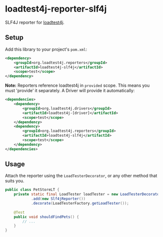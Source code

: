 # loadtest4j-reporter-slf4j

SLF4J reporter for [loadtest4j](https://github.com/loadtest4j/loadtest4j).

## Setup

Add this library to your project's `pom.xml`:

```xml
<dependency>
    <groupId>org.loadtest4j.reporters</groupId>
    <artifactId>loadtest4j-slf4j</artifactId>
    <scope>test</scope>
</dependency>
```

**Note:** Reporters reference loadtest4j in `provided` scope. This means you must 'provide' it separately. A Driver will provide it automatically:

```xml
<dependencies>
    <dependency>
        <groupId>org.loadtest4j.drivers</groupId>
        <artifactId>loadtest4j-[driver]</artifactId>
        <scope>test</scope>
    </dependency>
    <dependency>
        <groupId>org.loadtest4j.reporters</groupId>
        <artifactId>loadtest4j-slf4j</artifactId>
        <scope>test</scope>
    </dependency>
</dependencies>
```

## Usage

Attach the reporter using the `LoadTesterDecorator`, or any other method that suits you.

```java
public class PetStoreLT {
    private static final LoadTester loadTester = new LoadTesterDecorator()
            .add(new Slf4jReporter())
            .decorate(LoadTesterFactory.getLoadTester());
    
    @Test
    public void shouldFindPets() {
        // ...
    }
}
```
